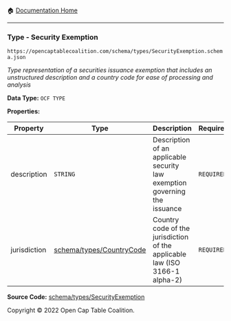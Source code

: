 :house: [Documentation Home](../../../README.md)

---

### Type - Security Exemption

`https://opencaptablecoalition.com/schema/types/SecurityExemption.schema.json`

_Type representation of a securities issuance exemption that includes an unstructured description and a country code for ease of processing and analysis_

**Data Type:** `OCF TYPE`

**Properties:**

| Property     | Type                                                             | Description                                                                 | Required   |
| ------------ | ---------------------------------------------------------------- | --------------------------------------------------------------------------- | ---------- |
| description  | `STRING`                                                         | Description of an applicable security law exemption governing the issuance  | `REQUIRED` |
| jurisdiction | [schema/types/CountryCode](../../../schema/types/CountryCode.md) | Country code of the jurisdiction of the applicable law (ISO 3166-1 alpha-2) | `REQUIRED` |

**Source Code:** [schema/types/SecurityExemption](../../../../../../../../schema/types/SecurityExemption.schema.json)

Copyright © 2022 Open Cap Table Coalition.
